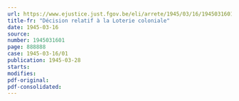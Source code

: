```yaml
---
url: https://www.ejustice.just.fgov.be/eli/arrete/1945/03/16/1945031601/justel
title-fr: "Décision relatif à la Loterie coloniale"
date: 1945-03-16
source:
number: 1945031601
page: 888888
case: 1945-03-16/01
publication: 1945-03-28
starts:
modifies:
pdf-original:
pdf-consolidated:
---
```


